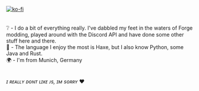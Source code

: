 [![ko-fi](https://ko-fi.com/img/githubbutton_sm.svg)](https://ko-fi.com/O5O5KB7AN) </br>
</br>
</br>
❔ - I do a bit of everything really. I've dabbled my feet in the waters of Forge modding, played around with the Discord API and have done some other stuff here and there. </br>
📖 - The language I enjoy the most is Haxe, but I also know Python, some Java and Rust. </br>
🌍 - I'm from Munich, Germany </br>
</br>
</br>
*ɪ ʀᴇᴀʟʟʏ ᴅᴏɴᴛ ʟɪᴋᴇ ᴊs, ɪᴍ sᴏʀʀʏ* ❤️
